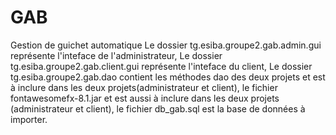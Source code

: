 # GAB
 Gestion de guichet automatique
Le dossier tg.esiba.groupe2.gab.admin.gui représente l'inteface de l'administrateur,
Le dossier tg.esiba.groupe2.gab.client.gui représente l'inteface du client, 
Le dossier tg.esiba.groupe2.gab.dao contient les méthodes dao des deux projets et est à inclure dans les deux projets(administrateur et client),
le fichier fontawesomefx-8.1.jar et est aussi à inclure dans les deux projets (administrateur et client),
le fichier db_gab.sql est la base de données à importer.
